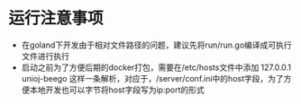 # 运行注意事项
- 在goland下开发由于相对文件路径的问题，建议先将run/run.go编译成可执行文件进行执行
- 启动之前为了方便后期的docker打包，需要在/etc/hosts文件中添加
  127.0.0.1 unioj-beego  这样一条解析，对应于，/server/conf.ini中的host字段，为了方便本地开发也可以字节将host字段写为ip:port的形式